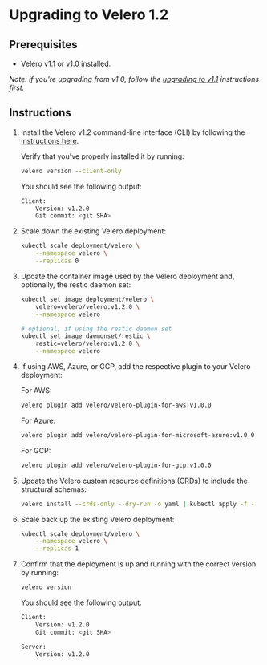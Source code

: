 # Upgrading to Velero 1.2

## Prerequisites

- Velero [v1.1][0] or [v1.0][1] installed.

_Note: if you're upgrading from v1.0, follow the [upgrading to v1.1][2] instructions first._

## Instructions

1. Install the Velero v1.2 command-line interface (CLI) by following the [instructions here][3].

    Verify that you've properly installed it by running:

    ```bash
    velero version --client-only
    ```

    You should see the following output:

    ```bash
    Client:
        Version: v1.2.0
        Git commit: <git SHA>
    ```

1. Scale down the existing Velero deployment:

    ```bash
    kubectl scale deployment/velero \
        --namespace velero \
        --replicas 0
    ```

1. Update the container image used by the Velero deployment and, optionally, the restic daemon set:

    ```bash
    kubectl set image deployment/velero \
        velero=velero/velero:v1.2.0 \
        --namespace velero

    # optional, if using the restic daemon set
    kubectl set image daemonset/restic \
        restic=velero/velero:v1.2.0 \
        --namespace velero
    ```

1. If using AWS, Azure, or GCP, add the respective plugin to your Velero deployment:

    For AWS:

    ```bash
    velero plugin add velero/velero-plugin-for-aws:v1.0.0
    ```

    For Azure:

    ```bash
    velero plugin add velero/velero-plugin-for-microsoft-azure:v1.0.0
    ```

    For GCP:

    ```bash
    velero plugin add velero/velero-plugin-for-gcp:v1.0.0
    ```

1. Update the Velero custom resource definitions (CRDs) to include the structural schemas:

    ```bash
    velero install --crds-only --dry-run -o yaml | kubectl apply -f -
    ```

1. Scale back up the existing Velero deployment:

    ```bash
    kubectl scale deployment/velero \
        --namespace velero \
        --replicas 1
    ```

1. Confirm that the deployment is up and running with the correct version by running:

    ```bash
    velero version
    ```

    You should see the following output:

    ```bash
    Client:
        Version: v1.2.0
        Git commit: <git SHA>

    Server:
        Version: v1.2.0
    ```

[0]: https://github.com/vmware-tanzu/velero/releases/tag/v1.1.0
[1]: https://github.com/vmware-tanzu/velero/releases/tag/v1.0.0
[2]: https://velero.io/docs/v1.1.0/upgrade-to-1.1/
[3]: basic-install.md#install-the-cli

